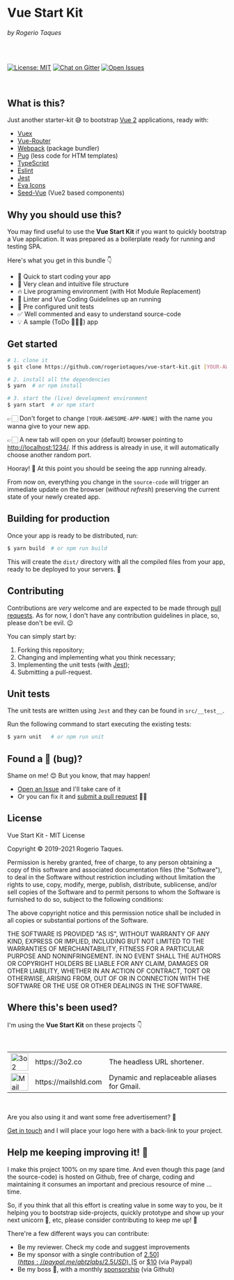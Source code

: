# Vue Start Kit
###### by Rogerio Taques

<p ><br ></p>

<a href="https://opensource.org/licenses/MIT">
  <img src="https://img.shields.io/badge/License-MIT-blue.svg" alt="License: MIT" /></a>

<a href="https://gitter.im/rogeriotaques/vue-start-kit">
  <img src="https://img.shields.io/badge/Chat-on%20Gitter-green.svg" alt="Chat on Gitter" /></a>

<a href="https://github.com/rogeriotaques/vue-start-kit/issues">
  <img src="https://img.shields.io/github/issues/rogeriotaques/vue-start-kit.svg?label=Issues" alt="Open Issues" /></a>

<p ><br ></p>

## What is this?

Just another starter-kit 😅 to bootstrap [Vue 2](https://vuejs.org/) applications, ready with:

- [Vuex](https://vuex.vuejs.org/)
- [Vue-Router](https://router.vuejs.org/)
- [Webpack](https://parceljs.org) (package bundler)
- [Pug](https://pugjs.org) (less code for HTM templates)
- [TypeScript](https://www.typescriptlang.org/)
- [Eslint](https://eslint.org/)
- [Jest](https://jestjs.io/)
- [Eva Icons](https://akveo.github.io/eva-icons/)
- [Seed-Vue](https://rogeriotaques.github.io/seed-vue/) (Vue2 based components)

## Why you should use this?

You may find useful to use the **Vue Start Kit** if you want to quickly bootstrap a Vue application. It was prepared as a boilerplate ready for running and testing SPA.

Here's what you get in this bundle 👇

- 🚀 Quick to start coding your app
- 🙌 Very clean and intuitive file structure
- 🔥 Live programing environment (with Hot Module Replacement)
- 🎯 Linter and Vue Coding Guidelines up an running
- 💪 Pre configured unit tests
- ✅ Well commented and easy to understand source-code
- 💡 A sample (ToDo 🤷🏻‍♂️) app

## Get started

```sh
# 1. clone it
$ git clone https://github.com/rogeriotaques/vue-start-kit.git [YOUR-AWESOME-APP-NAME]

# 2. install all the dependencies
$ yarn  # or npm install

# 3. start the (live) development environment
$ yarn start  # or npm start
```

👉🏻 Don't forget to change `[YOUR-AWESOME-APP-NAME]` with the name you wanna give to your new app.

👉🏻 A new tab will open on your (default) browser pointing to [http://localhost:1234/](http://localhost:1234/). If this address is already in use, it will automatically choose another random port.

Hooray! 🎉 At this point you should be seeing the app running already.

From now on, everything you change in the `source-code` will trigger an immediate update on the browser (_without refresh_) preserving the current state of your newly created app.

## Building for production

Once your app is ready to be distributed, run:

```sh
$ yarn build  # or npm run build
```

This will create the `dist/` directory with all the compiled files from your app, ready to be deployed to your servers. 🚀

## Contributing

Contributions are _very_ welcome and are expected to be made through [pull requests](https://github.com/AbtzLabs/vue-start-kit/pulls). As for now, I don't have any contribution guidelines in place, so, please don't be evil. 😉

You can simply start by:

1. Forking this repository;
2. Changing and implementing what you think necessary;
3. Implementing the unit tests (with [Jest](https://jestjs.io/));
4. Submitting a pull-request.

## Unit tests

The unit tests are written using `Jest` and they can be found in `src/__test__`.

Run the following command to start executing the existing tests:

```sh
$ yarn unit   # or npm run unit
```

## Found a 🐞 (bug)?

Shame on me! 😊 But you know, that may happen!

- [Open an Issue](https://github.com/rogeriotaques/vue-start-kit/issues) and I'll take care of it
- Or you can fix it and [submit a pull request](https://github.com/rogeriotaques/vue-start-kit/pulls) 🙇‍♂️


## License

Vue Start Kit - MIT License

Copyright &copy; 2019-2021 Rogerio Taques.

Permission is hereby granted, free of charge, to any person obtaining a copy of this software and associated documentation files (the "Software"), to deal in the Software without restriction including without limitation the rights to use, copy, modify, merge, publish, distribute, sublicense, and/or sell copies of the Software and to permit persons to whom the Software is furnished to do so, subject to the following conditions:

The above copyright notice and this permission notice shall be included in all copies or substantial portions of the Software.

THE SOFTWARE IS PROVIDED "AS IS", WITHOUT WARRANTY OF ANY KIND, EXPRESS OR IMPLIED, INCLUDING BUT NOT LIMITED TO THE WARRANTIES OF MERCHANTABILITY, FITNESS FOR A PARTICULAR PURPOSE AND NONINFRINGEMENT. IN NO EVENT SHALL THE AUTHORS OR COPYRIGHT HOLDERS BE LIABLE FOR ANY CLAIM, DAMAGES OR OTHER LIABILITY, WHETHER IN AN ACTION OF CONTRACT, TORT OR OTHERWISE, ARISING FROM, OUT OF OR IN CONNECTION WITH THE SOFTWARE OR THE USE OR OTHER DEALINGS IN THE
SOFTWARE.

## Where this's been used?

I'm using the **Vue Start Kit** on these projects 👇

<p ><br ></p>

<table style="width: 100%;">
  <tbody >
    <tr >
      <td >
        <a href="https://3o2.co" title="3o2, The API based URL shortener" >
          <img src="https://3o2.co/assets/images/logo-thin.png" alt="3o2" height="40" style="vertical-align: middle" /></a>
      </td>
      <td >https://3o2.co</td>
      <td >The headless URL shortener.</td>
    </tr>
    <tr >
      <td >
        <a href="https://mailshld.com" title="Mail Shield" >
          <img src="https://mailshld.com/assets/images/logo-transparent@2x.png" alt="Mail Shield" height="40" style="vertical-align: middle" /></a>
      </td>
      <td >https://mailshld.com</td>
      <td >Dynamic and replaceable aliases for Gmail.</td>
    </tr>
  </tbody>
</table>

<p ><br ></p>

Are you also using it and want some free advertisement? 😬

[Get in touch](https://twitter.com/rogeriotaques) and I will place your logo here with a back-link to your project.

## Help me keeping improving it! 🙏

I make this project 100% on my spare time. And even though this page (and the source-code) is hosted on Github, free of charge, coding and maintaining it consumes an important and precious resource of mine ... time.

So, if you think that all this effort is creating value in some way to you, be it helping you to bootstrap side-projects, quickly prototype and show up your next unicorn 🦄, etc, please consider contributing to keep me up! 💪

There're a few different ways you can contribute:

- Be my reviewer. Check my code and suggest improvements
- Be my sponsor with a single contribution of [$2.50](https://paypal.me/abtzlabs/2.5USD), [$5](https://paypal.me/abtzlabs/5USD) or [$10](https://paypal.me/abtzlabs/10USD) (via Paypal)
- Be my boss 😬, with a monthly [sponsorship](https://github.com/sponsors/rogeriotaques) (via Github)


